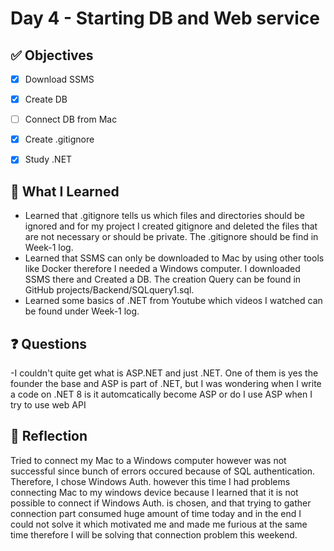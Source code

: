 # Day 4 - Starting DB and Web service

## ✅ Objectives
- [x] Download SSMS
- [x] Create DB
- [ ] Connect DB from Mac
- [x] Create .gitignore
- [x] Study .NET 



## 📘 What I Learned
- Learned that .gitignore tells us which files and directories should be ignored and for my project I created gitignore and deleted the files that are not necessary or should be private. The .gitignore should be find in Week-1 log.
- Learned that SSMS can only be downloaded to Mac by using other tools like Docker therefore I needed a Windows computer. I downloaded SSMS there and Created a DB. The creation Query can be found in GitHub projects/Backend/SQLquery1.sql.
- Learned some basics of .NET from Youtube which videos I watched can be found under Week-1 log.


## ❓ Questions
-I couldn't quite get what is ASP.NET and just .NET. One of them is yes the founder the base and ASP is part of .NET, but I was wondering when I write a code on .NET 8 is it automcatically become ASP or do I use ASP when I try to use web API

## 💬 Reflection
Tried to connect my Mac to a Windows computer however was not successful since bunch of errors occured because of SQL authentication. Therefore, I chose Windows Auth. however this time I had problems connecting Mac to my windows device because I learned that it is not possible to connect if Windows Auth. is chosen, and that trying to gather connection part consumed huge amount of time today and in the end I could not solve it which motivated me and made me furious at the same time therefore I will be solving that connection problem this weekend.

